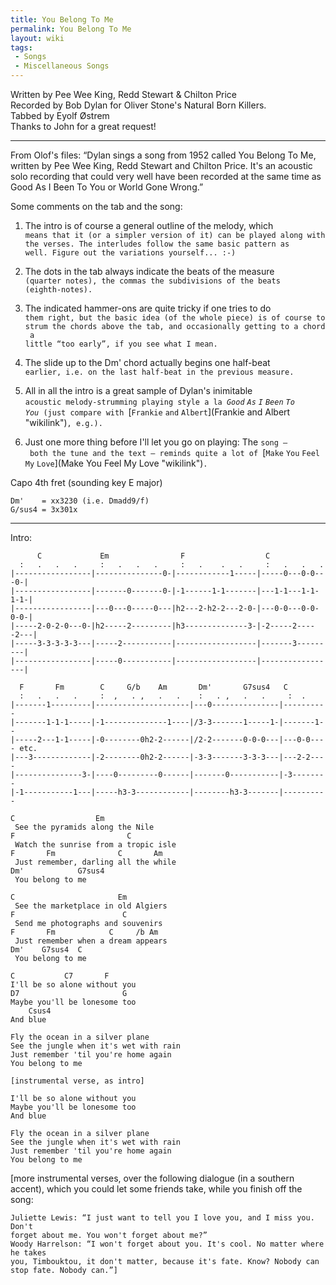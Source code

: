 ```yaml
---
title: You Belong To Me
permalink: You Belong To Me
layout: wiki
tags:
 - Songs
 - Miscellaneous Songs
---
```


Written by Pee Wee King, Redd Stewart & Chilton Price  
Recorded by Bob Dylan for Oliver Stone's Natural Born Killers.  
Tabbed by Eyolf Østrem  
Thanks to John for a great request!

* * * * *

From Olof's files: “Dylan sings a song from 1952 called You Belong To
Me, written by Pee Wee King, Redd Stewart and Chilton Price. It's an
acoustic solo recording that could very well have been recorded at the
same time as Good As I Been To You or World Gone Wrong.”

Some comments on the tab and the song:

1.  The intro is of course a general outline of the melody, which
    `means that it (or a simpler version of it) can be played along with`  
    `the verses. The interludes follow the same basic pattern as`  
    `well. Figure out the variations yourself... :-)`

2.  The dots in the tab always indicate the beats of the measure
    `(quarter notes), the commas the subdivisions of the beats`  
    `(eighth-notes).`

3.  The indicated hammer-ons are quite tricky if one tries to do
    `them right, but the basic idea (of the whole piece) is of course to`  
    `strum the chords above the tab, and occasionally getting to a chord a`  
    `little “too early”, if you see what I mean.`

4.  The slide up to the Dm' chord actually begins one half-beat
    `earlier, i.e. on the last half-beat in the previous measure.`

5.  All in all the intro is a great sample of Dylan's inimitable
    `acoustic melody-strumming playing style a la `*`Good` `As` `I`
    `Been` `To` `You`*` (just compare with `[`Frankie` `and`
    `Albert`](Frankie and Albert "wikilink")`, e.g.).`

6.  Just one more thing before I'll let you go on playing: The
    `song – both the tune and the text – reminds quite a lot of `[`Make`
    `You` `Feel` `My` `Love`](Make You Feel My Love "wikilink")`.`

Capo 4th fret (sounding key E major)

    Dm'    = xx3230 (i.e. Dmadd9/f)
    G/sus4 = 3x301x

* * * * *

Intro:

          C             Em                F                  C
      :   .   .   .     :   .   .   .     :   .    .   .     :   .   .   .
    |-----------------|---------------0-|------------1-----|-----0---0-0---0-|
    |-----------------|-------0-------0-|-1------1-1-------|---1-1---1-1-1-1-|
    |-----------------|---0---0-----0---|h2---2-h2-2---2-0-|---0-0---0-0-0-0-|
    |-----2-0-2-0---0-|h2-----2---------|h3--------------3-|-2-----2-----2---|
    |-----3-3-3-3-3---|-----2-----------|------------------|-------3---------|
    |-----------------|-----0-----------|------------------|-----------------|

      F       Fm        C     G/b    Am       Dm'       G7sus4   C
      :   .   .   .     :  ,   . ,   .   .    :   . ,   .   .     :  .
    |-------1---------|---------------------|---0---------------|----------
    |-------1-1-1-----|-1--------------1----|/3-3-------1-----1-|-------1--
    |-----2---1-1-----|-0--------0h2-2------|/2-2-------0-0-0---|---0-0---- etc.
    |---3-------------|-2--------0h2-2------|-3-3-------3-3-3---|---2-2----
    |---------------3-|----0---------0------|-------0-----------|-3--------
    |-1-----------1---|-----h3-3------------|--------h3-3-------|----------

    C                  Em
     See the pyramids along the Nile
    F                         C
     Watch the sunrise from a tropic isle
    F       Fm              C       Am
     Just remember, darling all the while
    Dm'            G7sus4
     You belong to me

    C                       Em
     See the marketplace in old Algiers
    F                        C
     Send me photographs and souvenirs
    F       Fm            C     /b Am
     Just remember when a dream appears
    Dm'    G7sus4  C
     You belong to me

    C           C7       F
    I'll be so alone without you
    D7                       G
    Maybe you'll be lonesome too
        Csus4
    And blue

    Fly the ocean in a silver plane
    See the jungle when it's wet with rain
    Just remember 'til you're home again
    You belong to me

    [instrumental verse, as intro]

    I'll be so alone without you
    Maybe you'll be lonesome too
    And blue

    Fly the ocean in a silver plane
    See the jungle when it's wet with rain
    Just remember 'til you're home again
    You belong to me

[more instrumental verses, over the following dialogue (in a southern
accent), which you could let some friends take, while you finish off the
song:

    Juliette Lewis: “I just want to tell you I love you, and I miss you. Don't
    forget about me. You won't forget about me?”
    Woody Harrelson: “I won't forget about you. It's cool. No matter where he takes
    you, Timbouktou, it don't matter, because it's fate. Know? Nobody can
    stop fate. Nobody can.”]
